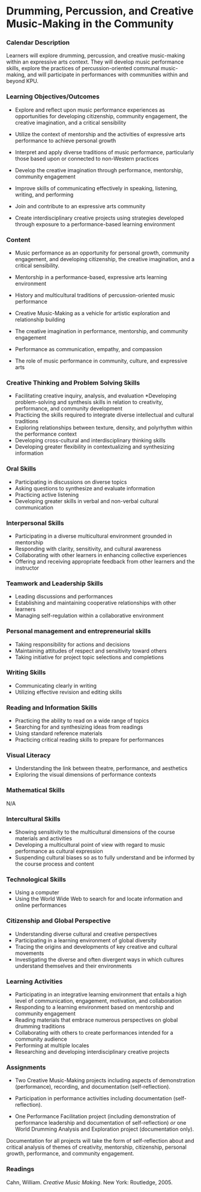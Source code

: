 Drumming, Percussion, and Creative Music-Making in the Community
================================================================


### Calendar Description

Learners will explore drumming, percussion, and creative music-making within an expressive arts context. They will develop music performance skills, explore the practices of percussion-oriented communal music-making, and will participate in performances with communities within and beyond KPU.

### Learning Objectives/Outcomes

* Explore and reflect upon music performance experiences as opportunities for developing citizenship, community engagement, the creative imagination, and a critical sensibility

* Utilize the context of mentorship and the activities of expressive arts performance to achieve personal growth

* Interpret and apply diverse traditions of music performance, particularly those based upon or connected to non-Western practices

* Develop the creative imagination through performance, mentorship, community engagement

* Improve skills of communicating effectively in speaking, listening, writing, and performing

* Join and contribute to an expressive arts community

* Create interdisciplinary creative projects using strategies developed through exposure to a performance-based learning environment

### Content

* Music performance as an opportunity for personal growth, community engagement, and developing citizenship, the creative imagination, and a critical sensibility.

* Mentorship in a performance-based, expressive arts learning environment

* History and multicultural traditions of percussion-oriented music performance

* Creative Music-Making as a vehicle for artistic exploration and relationship building

* The creative imagination in performance, mentorship, and community engagement 

* Performance as communication, empathy, and compassion

* The role of music performance in community, culture, and expressive arts


### Creative Thinking and Problem Solving Skills

* Facilitating creative inquiry, analysis, and evaluation
*Developing problem-solving and synthesis skills in relation to creativity, performance, and community development
* Practicing the skills required to integrate diverse intellectual and cultural
traditions
* Exploring relationships between texture, density, and polyrhythm within the performance context
* Developing cross-cultural and interdisciplinary thinking skills
* Developing greater flexibility in contextualizing and synthesizing information

### Oral Skills

* Participating in discussions on diverse topics
* Asking questions to synthesize and evaluate information
* Practicing active listening
* Developing greater skills in verbal and non-verbal cultural communication

### Interpersonal Skills

* Participating in a diverse multicultural environment grounded in mentorship
* Responding with clarity, sensitivity, and cultural awareness
* Collaborating with other learners in enhancing collective experiences
* Offering and receiving appropriate feedback from other learners and the instructor

### Teamwork and Leadership Skills

* Leading discussions and performances
* Establishing and maintaining cooperative relationships with other learners
* Managing self-regulation within a collaborative environment

### Personal management and entrepreneurial skills

* Taking responsibility for actions and decisions
* Maintaining attitudes of respect and sensitivity toward others
* Taking initiative for project topic selections and completions

### Writing Skills

* Communicating clearly in writing
* Utilizing effective revision and editing skills

### Reading and Information Skills

* Practicing the ability to read on a wide range of topics
* Searching for and synthesizing ideas from readings
* Using standard reference materials
* Practicing critical reading skills to prepare for performances

### Visual Literacy

* Understanding the link between theatre, performance, and aesthetics
* Exploring the visual dimensions of performance contexts

### Mathematical Skills
N/A

### Intercultural Skills

* Showing sensitivity to the multicultural dimensions of the course materials and activities
* Developing a multicultural point of view with regard to music performance as cultural expression
* Suspending cultural biases so as to fully understand and be informed by the course process and content

### Technological Skills

* Using a computer
* Using the World Wide Web to search for and locate information and online performances

### Citizenship and Global Perspective

* Understanding diverse cultural and creative perspectives
* Participating in a learning environment of global diversity
* Tracing the origins and developments of key creative and cultural movements
* Investigating the diverse and often divergent ways in which cultures understand themselves and their environments

### Learning Activities

* Participating in an integrative learning environment that entails a high level of communication, engagement, motivation, and collaboration
* Responding to a learning environment based on mentorship and community engagement
* Reading materials that embrace numerous perspectives on global drumming traditions
* Collaborating with others to create performances intended for a community audience
* Performing at multiple locales
* Researching and developing interdisciplinary creative projects

### Assignments

* Two Creative Music-Making projects including aspects of demonstration (performance), recording, and documentation (self-reflection).

* Participation in performance activities including documentation (self-reflection).

* One Performance Facilitation project (including demonstration of performance leadership and documentation of self-reflection) _or_ one World Drumming Analysis and Exploration project (documentation only).

Documentation for all projects will take the form of self-reflection about and critical analysis of themes of creativity, mentorship, citizenship, personal growth, performance, and community engagement.


### Readings

Cahn, William. _Creative Music Making_. New York: Routledge, 2005.

